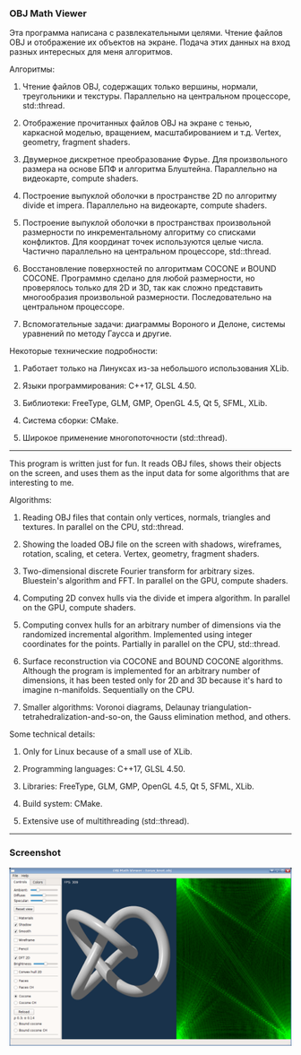 ### OBJ Math Viewer

Эта программа написана с развлекательными целями. Чтение файлов OBJ и отображение их объектов на экране.
Подача этих данных на вход разных интересных для меня алгоритмов.

Алгоритмы:

1. Чтение файлов OBJ, содержащих только вершины, нормали, треугольники и текстуры. Параллельно на центральном процессоре, std::thread.

1. Отображение прочитанных файлов OBJ на экране с тенью, каркасной моделью, вращением, масштабированием и т.д. Vertex, geometry, fragment shaders.

1. Двумерное дискретное преобразование Фурье. Для произвольного размера на основе БПФ и алгоритма Блуштейна. Параллельно на видеокарте, compute shaders.

1. Построение выпуклой оболочки в пространстве 2D по алгоритму divide et impera. Параллельно на видеокарте, compute shaders.

1. Построение выпуклой оболочки в пространствах произвольной размерности по инкрементальному алгоритму со списками конфликтов.
Для координат точек используются целые числа. Частично параллельно на центральном процессоре, std::thread.

1. Восстановление поверхностей по алгоритмам COCONE и BOUND COCONE. Программно сделано для любой размерности, но проверялось только для 2D и 3D,
так как сложно представить многообразия произвольной размерности. Последовательно на центральном процессоре.

1. Вспомогательные задачи: диаграммы Вороного и Делоне, системы уравнений по методу Гаусса и другие.


Некоторые технические подробности:

1. Работает только на Линуксах из-за небольшого использования XLib.

1. Языки программирования: C++17, GLSL 4.50.

1. Библиотеки: FreeType, GLM, GMP, OpenGL 4.5, Qt 5, SFML, XLib.

1. Система сборки: CMake.

1. Широкое применение многопоточности (std::thread).

---

This program is written just for fun. It reads OBJ files, shows their objects on the screen, and uses
them as the input data for some algorithms that are interesting to me.

Algorithms:

1. Reading OBJ files that contain only vertices, normals, triangles and textures. In parallel on the CPU, std::thread.

1. Showing the loaded OBJ file on the screen with shadows, wireframes, rotation, scaling, et cetera. Vertex, geometry, fragment shaders.

1. Two-dimensional discrete Fourier transform for arbitrary sizes. Bluestein's algorithm and FFT. In parallel on the GPU, compute shaders.

1. Computing 2D convex hulls via the divide et impera algorithm. In parallel on the GPU, compute shaders.

1. Computing convex hulls for an arbitrary number of dimensions via the randomized incremental algorithm. Implemented using integer
coordinates for the points. Partially in parallel on the CPU, std::thread.

1. Surface reconstruction via COCONE and BOUND COCONE algorithms. Although the program is implemented for an arbitrary number of dimensions,
it has been tested only for 2D and 3D because it's hard to imagine n-manifolds. Sequentially on the CPU.

1. Smaller algorithms: Voronoi diagrams, Delaunay triangulation-tetrahedralization-and-so-on, the Gauss elimination method, and others.


Some technical details:

1. Only for Linux because of a small use of XLib.

1. Programming languages: C++17, GLSL 4.50.

1. Libraries: FreeType, GLM, GMP, OpenGL 4.5, Qt 5, SFML, XLib.

1. Build system: CMake.

1. Extensive use of multithreading (std::thread).

---

### Screenshot

![screenshot](screenshots/screenshot.png?raw=true)

